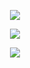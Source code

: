 <p align="center"> 
    <img src="https://komarev.com/ghpvc/?username=astronovaIite&label=Welcome+to+my+profile+!&color=490A51&style=flat-square"/>
<p align="center">
<img src="https://files.catbox.moe/7udvm3.gif"/>
</p>

<p align="center">
    <img src="https://readme-typing-svg.demolab.com/?font=Special+Elite&duration=2500&pause=1500&color=490A51&width=470&lines=Hello!+Welcome+to+my+Github+Page+!;Please+read+my+rentry+before+interacting.;Graphic+Credits%3A+%40june10507248+on+Twitter"/>
</p>
